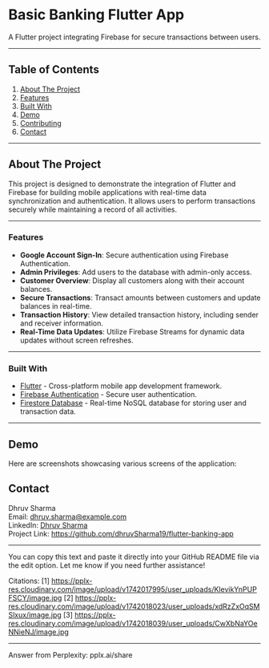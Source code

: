 

# **Basic Banking Flutter App**

A Flutter project integrating Firebase for secure transactions between users.

---

## **Table of Contents**
1. [About The Project](#about-the-project)
2. [Features](#features)
3. [Built With](#built-with)
4. [Demo](#demo)
5. [Contributing](#contributing)
6. [Contact](#contact)

---

## **About The Project**

This project is designed to demonstrate the integration of Flutter and Firebase for building mobile applications with real-time data synchronization and authentication. It allows users to perform transactions securely while maintaining a record of all activities.

---

### **Features**
- **Google Account Sign-In**: Secure authentication using Firebase Authentication.
- **Admin Privileges**: Add users to the database with admin-only access.
- **Customer Overview**: Display all customers along with their account balances.
- **Secure Transactions**: Transact amounts between customers and update balances in real-time.
- **Transaction History**: View detailed transaction history, including sender and receiver information.
- **Real-Time Data Updates**: Utilize Firebase Streams for dynamic data updates without screen refreshes.

---

### **Built With**
- [Flutter](https://flutter.dev/) - Cross-platform mobile app development framework.
- [Firebase Authentication](https://firebase.google.com/docs/auth) - Secure user authentication.
- [Firestore Database](https://firebase.google.com/docs/firestore) - Real-time NoSQL database for storing user and transaction data.

---

## **Demo**

Here are screenshots showcasing various screens of the application:







## **Contact**

Dhruv Sharma  
Email: dhruv.sharma@example.com  
LinkedIn: [Dhruv Sharma](https://www.linkedin.com/in/dhruv-sharma/)  
Project Link: https://github.com/dhruvSharma19/flutter-banking-app

---

You can copy this text and paste it directly into your GitHub README file via the edit option. Let me know if you need further assistance!

Citations:
[1] https://pplx-res.cloudinary.com/image/upload/v1742017995/user_uploads/KlevikYnPUPFSCY/image.jpg
[2] https://pplx-res.cloudinary.com/image/upload/v1742018023/user_uploads/xdRzZxOqSMSlxux/image.jpg
[3] https://pplx-res.cloudinary.com/image/upload/v1742018039/user_uploads/CwXbNaYOeNNieNJ/image.jpg

---
Answer from Perplexity: pplx.ai/share
